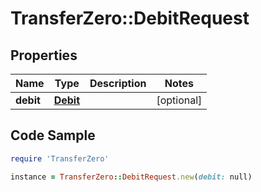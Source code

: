 # TransferZero::DebitRequest

## Properties

Name | Type | Description | Notes
------------ | ------------- | ------------- | -------------
**debit** | [**Debit**](Debit.md) |  | [optional] 

## Code Sample

```ruby
require 'TransferZero'

instance = TransferZero::DebitRequest.new(debit: null)
```


